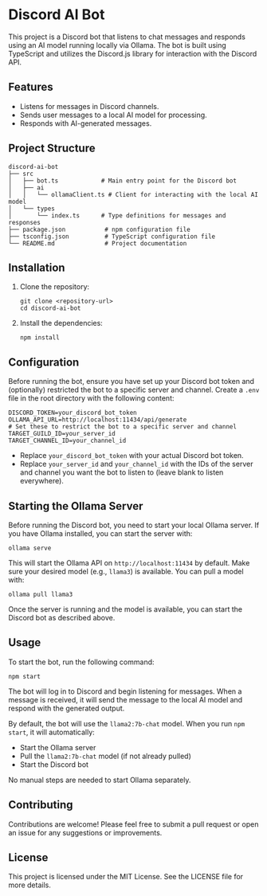 # Discord AI Bot

This project is a Discord bot that listens to chat messages and responds using an AI model running locally via Ollama. The bot is built using TypeScript and utilizes the Discord.js library for interaction with the Discord API.

## Features

- Listens for messages in Discord channels.
- Sends user messages to a local AI model for processing.
- Responds with AI-generated messages.

## Project Structure

```
discord-ai-bot
├── src
│   ├── bot.ts            # Main entry point for the Discord bot
│   ├── ai
│   │   └── ollamaClient.ts # Client for interacting with the local AI model
│   └── types
│       └── index.ts      # Type definitions for messages and responses
├── package.json           # npm configuration file
├── tsconfig.json          # TypeScript configuration file
└── README.md              # Project documentation
```

## Installation

1. Clone the repository:
   ```
   git clone <repository-url>
   cd discord-ai-bot
   ```

2. Install the dependencies:
   ```
   npm install
   ```

## Configuration

Before running the bot, ensure you have set up your Discord bot token and (optionally) restricted the bot to a specific server and channel. Create a `.env` file in the root directory with the following content:

```
DISCORD_TOKEN=your_discord_bot_token
OLLAMA_API_URL=http://localhost:11434/api/generate
# Set these to restrict the bot to a specific server and channel
TARGET_GUILD_ID=your_server_id
TARGET_CHANNEL_ID=your_channel_id
```

- Replace `your_discord_bot_token` with your actual Discord bot token.
- Replace `your_server_id` and `your_channel_id` with the IDs of the server and channel you want the bot to listen to (leave blank to listen everywhere).

## Starting the Ollama Server

Before running the Discord bot, you need to start your local Ollama server. If you have Ollama installed, you can start the server with:

```
ollama serve
```

This will start the Ollama API on `http://localhost:11434` by default. Make sure your desired model (e.g., `llama3`) is available. You can pull a model with:

```
ollama pull llama3
```

Once the server is running and the model is available, you can start the Discord bot as described above.

## Usage

To start the bot, run the following command:

```
npm start
```

The bot will log in to Discord and begin listening for messages. When a message is received, it will send the message to the local AI model and respond with the generated output.

By default, the bot will use the `llama2:7b-chat` model. When you run `npm start`, it will automatically:
- Start the Ollama server
- Pull the `llama2:7b-chat` model (if not already pulled)
- Start the Discord bot

No manual steps are needed to start Ollama separately.

## Contributing

Contributions are welcome! Please feel free to submit a pull request or open an issue for any suggestions or improvements.

## License

This project is licensed under the MIT License. See the LICENSE file for more details.